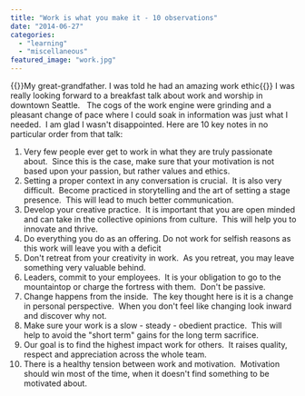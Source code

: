 ```yaml
---
title: "Work is what you make it - 10 observations"
date: "2014-06-27"
categories: 
  - "learning"
  - "miscellaneous"
featured_image: "work.jpg"
---
```

{{<featuredimage>}}My great-grandfather.  I was told he had an amazing work ethic{{</featuredimage>}}
I was really looking forward to a breakfast talk about work and worship in downtown Seattle.   The cogs of the work engine were grinding and a pleasant change of pace where I could soak in information was just what I needed.  I am glad I wasn't disappointed. Here are 10 key notes in no particular order from that talk:

1. Very few people ever get to work in what they are truly passionate about.  Since this is the case, make sure that your motivation is not based upon your passion, but rather values and ethics.
2. Setting a proper context in any conversation is crucial.  It is also very difficult.  Become practiced in storytelling and the art of setting a stage presence.  This will lead to much better communication.
3. Develop your creative practice.  It is important that you are open minded and can take in the collective opinions from culture.  This will help you to innovate and thrive.
4. Do everything you do as an offering. Do not work for selfish reasons as this work will leave you with a deficit
5. Don't retreat from your creativity in work.  As you retreat, you may leave something very valuable behind.
6. Leaders, commit to your employees.  It is your obligation to go to the mountaintop or charge the fortress with them.  Don't be passive.
7. Change happens from the inside.  The key thought here is it is a change in personal perspective.  When you don't feel like changing look inward and discover why not.
8. Make sure your work is a slow - steady - obedient practice.  This will help to avoid the "short term" gains for the long term sacrifice.
9. Our goal is to find the highest impact work for others.  It raises quality, respect and appreciation across the whole team.
10. There is a healthy tension between work and motivation.  Motivation should win most of the time, when it doesn't find something to be motivated about.
